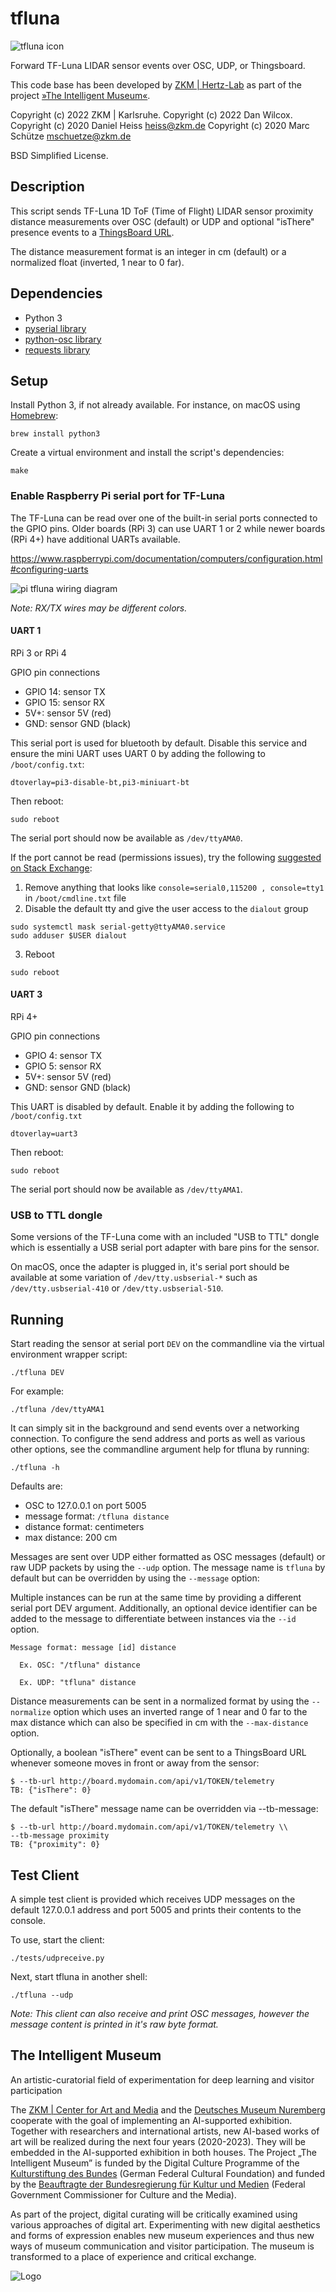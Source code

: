tfluna
======

![tfluna icon](media/icon.png)

Forward TF-Luna LIDAR sensor events over OSC, UDP, or Thingsboard.

This code base has been developed by [ZKM | Hertz-Lab](https://zkm.de/en/about-the-zkm/organization/hertz-lab) as part of the project [»The Intelligent Museum«](#the-intelligent-museum). 

Copyright (c) 2022 ZKM | Karlsruhe.
Copyright (c) 2022 Dan Wilcox.
Copyright (c) 2020 Daniel Heiss <heiss@zkm.de>
Copyright (c) 2020 Marc Schütze <mschuetze@zkm.de>

BSD Simplified License.

Description
-----------

This script sends TF-Luna 1D ToF (Time of Flight) LIDAR sensor proximity distance measurements over OSC (default) or UDP
and optional "isThere" presence events to a [ThingsBoard URL](https://thingsboard.io).

The distance measurement format is an integer in cm (default) or a normalized float (inverted, 1 near to 0 far).

Dependencies
------------

* Python 3
* [pyserial library](https://github.com/pyserial/pyserial/)
* [python-osc library](https://github.com/attwad/python-osc)
* [requests library](https://github.com/psf/requests)

Setup
-----

Install Python 3, if not already available. For instance, on macOS using [Homebrew](http://brew.sh):

```shell
brew install python3
```

Create a virtual environment and install the script's dependencies:

```shell
make
```

### Enable Raspberry Pi serial port for TF-Luna

The TF-Luna can be read over one of the built-in serial ports connected to the GPIO pins. Older boards (RPi 3) can use UART 1 or 2 while newer boards (RPi 4+) have additional UARTs available.

https://www.raspberrypi.com/documentation/computers/configuration.html#configuring-uarts

![pi tfluna wiring diagram](media/pi%20tfluna%20wiring%20diagram.png)

_Note: RX/TX wires may be different colors._

#### UART 1

RPi 3 or RPi 4

GPIO pin connections
* GPIO 14: sensor TX
* GPIO 15: sensor RX
* 5V+: sensor 5V (red)
* GND: sensor GND (black)

This serial port is used for bluetooth by default. Disable this service and ensure the mini UART uses UART 0 by adding the following to `/boot/config.txt`:

~~~
dtoverlay=pi3-disable-bt,pi3-miniuart-bt
~~~

Then reboot:

~~~
sudo reboot
~~~

The serial port should now be available as `/dev/ttyAMA0`.

If the port cannot be read (permissions issues), try the following [suggested on Stack Exchange](https://raspberrypi.stackexchange.com/a/48258 ):

1. Remove anything that looks like `console=serial0,115200
, console=tty1` in `/boot/cmdline.txt` file
2. Disable the default tty and give the user access to the `dialout` group
~~~
sudo systemctl mask serial-getty@ttyAMA0.service
sudo adduser $USER dialout
~~~
3. Reboot
~~~
sudo reboot
~~~

#### UART 3

RPi 4+

GPIO pin connections
* GPIO 4: sensor TX
* GPIO 5: sensor RX
* 5V+: sensor 5V (red)
* GND: sensor GND (black)

This UART is disabled by default. Enable it by adding the following to `/boot/config.txt`

~~~
dtoverlay=uart3
~~~

Then reboot:

~~~
sudo reboot
~~~

The serial port should now be available as `/dev/ttyAMA1`.

### USB to TTL dongle

Some versions of the TF-Luna come with an included "USB to TTL" dongle which is essentially a USB serial port adapter with bare pins for the sensor. 

On macOS, once the adapter is plugged in, it's serial port should be available at some variation of `/dev/tty.usbserial-*` such as `/dev/tty.usbserial-410` or `/dev/tty.usbserial-510`.

Running
-------

Start reading the sensor at serial port `DEV` on the commandline via the virtual environment wrapper script:

    ./tfluna DEV

For example:

    ./tfluna /dev/ttyAMA1

It can simply sit in the background and send events over a networking connection. To configure the send address and ports as well as various other options, see the commandline argument help for tfluna by running:

    ./tfluna -h

Defaults are:

* OSC to 127.0.0.1 on port 5005
* message format: `/tfluna distance`
* distance format: centimeters
* max distance: 200 cm

Messages are sent over UDP either formatted as OSC messages (default) or raw UDP packets by using the `--udp` option. The message name is `tfluna` by default but can be overridden by using the `--message` option:

Multiple instances can be run at the same time by providing a different serial port DEV argument. Additionally, an optional device identifier can be added to the message to differentiate between instances via the `--id` option. 

~~~
Message format: message [id] distance

  Ex. OSC: "/tfluna" distance

  Ex. UDP: "tfluna" distance
~~~

Distance measurements can be sent in a normalized format by using the `--normalize` option which uses an inverted range of 1 near and 0 far to the max distance which can also be specified in cm with the `--max-distance` option.

Optionally, a boolean "isThere" event can be sent to a ThingsBoard URL whenever
someone moves in front or away from the sensor:

~~~
$ --tb-url http://board.mydomain.com/api/v1/TOKEN/telemetry
TB: {"isThere": 0}
~~~

The default "isThere" message name can be overridden via --tb-message:

~~~
$ --tb-url http://board.mydomain.com/api/v1/TOKEN/telemetry \\
--tb-message proximity
TB: {"proximity": 0}
~~~

Test Client
-----------

A simple test client is provided which receives UDP messages on the default 127.0.0.1 address and port 5005 and prints their contents to the console.

To use, start the client:

    ./tests/udpreceive.py

Next, start tfluna in another shell:

    ./tfluna --udp

_Note: This client can also receive and print OSC messages, however the message content is printed in it's raw byte format._

The Intelligent Museum
----------------------

An artistic-curatorial field of experimentation for deep learning and visitor participation

The [ZKM | Center for Art and Media](https://zkm.de/en) and the [Deutsches Museum Nuremberg](https://www.deutsches-museum.de/en/nuernberg/information/) cooperate with the goal of implementing an AI-supported exhibition. Together with researchers and international artists, new AI-based works of art will be realized during the next four years (2020-2023).  They will be embedded in the AI-supported exhibition in both houses. The Project „The Intelligent Museum” is funded by the Digital Culture Programme of the [Kulturstiftung des Bundes](https://www.kulturstiftung-des-bundes.de/en) (German Federal Cultural Foundation) and funded by the [Beauftragte der Bundesregierung für Kultur und Medien](https://www.bundesregierung.de/breg-de/bundesregierung/staatsministerin-fuer-kultur-und-medien) (Federal Government Commissioner for Culture and the Media).

As part of the project, digital curating will be critically examined using various approaches of digital art. Experimenting with new digital aesthetics and forms of expression enables new museum experiences and thus new ways of museum communication and visitor participation. The museum is transformed to a place of experience and critical exchange.

![Logo](media/Logo_ZKM_DMN_KSB.png)
